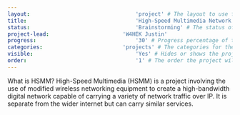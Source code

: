 ```yaml
---
layout:									'project' # The layout to use for the project page.
title:									'High-Speed Multimedia Network' # The name of the project.
status:									'Brainstorming' # The status of the project. Should be one of 'Brainstorming', 'Designing', 'Building', 'Testing', 'Implementing', 'On-Hold', or 'Cancelled'.
project-lead:						'W4HEK Justin'
progress:								'30' # Progress percentage of the project.
categories:							'projects' # The categories for the project. Projects should always be 'projects'.
visible:								'Yes' # Hides or shows the project in feeds.
order:									'1' # The order the project will be shown in feeds.
---
```



What is HSMM?
High-Speed Multimedia (HSMM) is a project involving the use of modified wireless networking equipment to create a high-bandwidth digital network capable of carrying a variety of network traffic over IP.
It is separate from the wider internet but can carry similar services.
